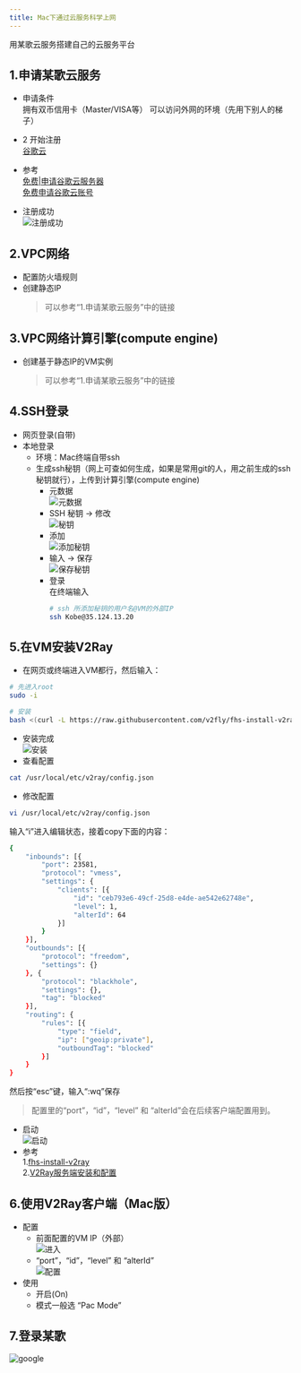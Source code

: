 ```yaml
---
title: Mac下通过云服务科学上网
---
```

用某歌云服务搭建自己的云服务平台

## 1.申请某歌云服务
- 申请条件  
拥有双币信用卡（Master/VISA等） 
可以访问外网的环境（先用下别人的梯子）

- 2 开始注册  
[谷歌云](https://cloud.google.com)

- 参考  
[免费|申请谷歌云服务器](https://zhuanlan.zhihu.com/p/60993816)  
[免费申请谷歌云账号](https://zhuanlan.zhihu.com/p/96026350)

- 注册成功  
![注册成功](/images/blog/ggc/001.png)
<!-- <p><img src="/images/blog/ggc/001.png" width="300" height="200"><p> -->

## 2.VPC网络
- 配置防火墙规则
- 创建静态IP  
  > 可以参考“1.申请某歌云服务”中的链接

## 3.VPC网络计算引擎(compute engine)
- 创建基于静态IP的VM实例
  > 可以参考“1.申请某歌云服务”中的链接

## 4.SSH登录
- 网页登录(自带)  
- 本地登录  
  - 环境：Mac终端自带ssh
  - 生成ssh秘钥（网上可查如何生成，如果是常用git的人，用之前生成的ssh秘钥就行），上传到计算引擎(compute engine)
    - 元数据  
      ![元数据](/images/blog/ggc/002.png)
    - SSH 秘钥 -> 修改  
      ![秘钥](/images/blog/ggc/003.png)
    - 添加  
      ![添加秘钥](/images/blog/ggc/004.png) 
    - 输入 -> 保存  
      ![保存秘钥](/images/blog/ggc/005.png)
    - 登录  
      在终端输入
      ``` bash 
      # ssh 所添加秘钥的用户名@VM的外部IP
      ssh Kobe@35.124.13.20
      ```
## 5.在VM安装V2Ray
- 在网页或终端进入VM都行，然后输入：  
``` bash 
# 先进入root
sudo -i
```
``` bash 
# 安装
bash <(curl -L https://raw.githubusercontent.com/v2fly/fhs-install-v2ray/master/install-release.sh)
```
- 安装完成  
  ![安装](/images/blog/ggc/006.png)
- 查看配置  
``` bash 
cat /usr/local/etc/v2ray/config.json
```
- 修改配置
``` bash 
vi /usr/local/etc/v2ray/config.json
```
输入“i”进入编辑状态，接着copy下面的内容：
``` bash 
{
	"inbounds": [{
		"port": 23581,
		"protocol": "vmess",
		"settings": {
			"clients": [{
				"id": "ceb793e6-49cf-25d8-e4de-ae542e62748e",
				"level": 1,
				"alterId": 64
			}]
		}
	}],
	"outbounds": [{
		"protocol": "freedom",
		"settings": {}
	}, {
		"protocol": "blackhole",
		"settings": {},
		"tag": "blocked"
	}],
	"routing": {
		"rules": [{
			"type": "field",
			"ip": ["geoip:private"],
			"outboundTag": "blocked"
		}]
	}
}
```
然后按“esc”键，输入“:wq”保存
> 配置里的“port”，“id”，“level” 和 “alterId”会在后续客户端配置用到。
- 启动  
  ![启动](/images/blog/ggc/007.png)
- 参考  
1.[fhs-install-v2ray](https://github.com/v2fly/fhs-install-v2ray)  
2.[V2Ray服务端安装和配置](https://www.lazylr.com/lazyl-jc/120.html)

## 6.使用V2Ray客户端（Mac版）
- 配置
  - 前面配置的VM IP（外部）  
    ![进入](/images/blog/ggc/008.png)
  - “port”，“id”，“level” 和 “alterId”  
    ![配置](/images/blog/ggc/009.png)  
- 使用
  - 开启(On)
  - 模式一般选 “Pac Mode”

## 7.登录某歌
  ![google](/images/blog/ggc/010.png) 
